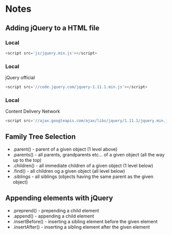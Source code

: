 # Notes
## Adding jQuery to a HTML file
### Local
```javascript 
<script src='js/jquery.min.js'></script>
```
### Local
 jQuery official
```javascript 
<script src='//code.jquery.com/jquery-1.11.1.min.js'></script>
```
### Local
 Content Delivery Network
```javascript 
<script src='//ajax.googleapis.com/ajax/libs/jquery/1.11.1/jquery.min.js'></script>
```

## Family Tree Selection
- .parent() - parent of a given object (1 level above)
- .parents() - all parents, grandparents etc... of a given object (all the way up to the top)
- .children() - all immediate children of a given object (1 level below)
- .find() - all children og a given object (all level below)
- .siblings - all siblings (objects having the same parent as the given object)

## Appending elements with jQuery
- .preprend() - prepending a child element
- .append() - appending a child element 
- .insertBefore() - inserting a sibling element before the given element
- .insertAfter() - inserting a sibling element after the given element